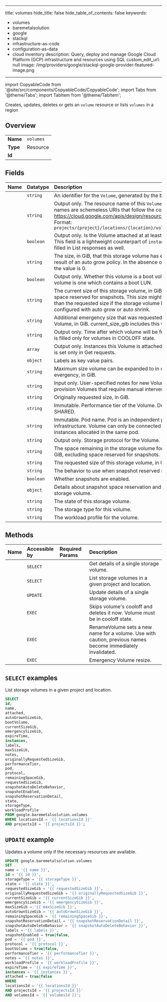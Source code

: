 
---
title: volumes
hide_title: false
hide_table_of_contents: false
keywords:
  - volumes
  - baremetalsolution
  - google
  - stackql
  - infrastructure-as-code
  - configuration-as-data
  - cloud inventory
description: Query, deploy and manage Google Cloud Platform (GCP) infrastructure and resources using SQL
custom_edit_url: null
image: /img/providers/google/stackql-google-provider-featured-image.png
---

import CopyableCode from '@site/src/components/CopyableCode/CopyableCode';
import Tabs from '@theme/Tabs';
import TabItem from '@theme/TabItem';

Creates, updates, deletes or gets an <code>volume</code> resource or lists <code>volumes</code> in a region

## Overview
<table><tbody>
<tr><td><b>Name</b></td><td><code>volumes</code></td></tr>
<tr><td><b>Type</b></td><td>Resource</td></tr>
<tr><td><b>Id</b></td><td><CopyableCode code="google.baremetalsolution.volumes" /></td></tr>
</tbody></table>

## Fields
| Name | Datatype | Description |
|:-----|:---------|:------------|
| <CopyableCode code="id" /> | `string` | An identifier for the `Volume`, generated by the backend. |
| <CopyableCode code="name" /> | `string` | Output only. The resource name of this `Volume`. Resource names are schemeless URIs that follow the conventions in https://cloud.google.com/apis/design/resource_names. Format: `projects/{project}/locations/{location}/volumes/{volume}` |
| <CopyableCode code="attached" /> | `boolean` | Output only. Is the Volume attached at at least one instance. This field is a lightweight counterpart of `instances` field. It is filled in List responses as well. |
| <CopyableCode code="autoGrownSizeGib" /> | `string` | The size, in GiB, that this storage volume has expanded as a result of an auto grow policy. In the absence of auto-grow, the value is 0. |
| <CopyableCode code="bootVolume" /> | `boolean` | Output only. Whether this volume is a boot volume. A boot volume is one which contains a boot LUN. |
| <CopyableCode code="currentSizeGib" /> | `string` | The current size of this storage volume, in GiB, including space reserved for snapshots. This size might be different than the requested size if the storage volume has been configured with auto grow or auto shrink. |
| <CopyableCode code="emergencySizeGib" /> | `string` | Additional emergency size that was requested for this Volume, in GiB. current_size_gib includes this value. |
| <CopyableCode code="expireTime" /> | `string` | Output only. Time after which volume will be fully deleted. It is filled only for volumes in COOLOFF state. |
| <CopyableCode code="instances" /> | `array` | Output only. Instances this Volume is attached to. This field is set only in Get requests. |
| <CopyableCode code="labels" /> | `object` | Labels as key value pairs. |
| <CopyableCode code="maxSizeGib" /> | `string` | Maximum size volume can be expanded to in case of evergency, in GiB. |
| <CopyableCode code="notes" /> | `string` | Input only. User-specified notes for new Volume. Used to provision Volumes that require manual intervention. |
| <CopyableCode code="originallyRequestedSizeGib" /> | `string` | Originally requested size, in GiB. |
| <CopyableCode code="performanceTier" /> | `string` | Immutable. Performance tier of the Volume. Default is SHARED. |
| <CopyableCode code="pod" /> | `string` | Immutable. Pod name. Pod is an independent part of infrastructure. Volume can only be connected to the instances allocated in the same pod. |
| <CopyableCode code="protocol" /> | `string` | Output only. Storage protocol for the Volume. |
| <CopyableCode code="remainingSpaceGib" /> | `string` | The space remaining in the storage volume for new LUNs, in GiB, excluding space reserved for snapshots. |
| <CopyableCode code="requestedSizeGib" /> | `string` | The requested size of this storage volume, in GiB. |
| <CopyableCode code="snapshotAutoDeleteBehavior" /> | `string` | The behavior to use when snapshot reserved space is full. |
| <CopyableCode code="snapshotEnabled" /> | `boolean` | Whether snapshots are enabled. |
| <CopyableCode code="snapshotReservationDetail" /> | `object` | Details about snapshot space reservation and usage on the storage volume. |
| <CopyableCode code="state" /> | `string` | The state of this storage volume. |
| <CopyableCode code="storageType" /> | `string` | The storage type for this volume. |
| <CopyableCode code="workloadProfile" /> | `string` | The workload profile for the volume. |

## Methods
| Name | Accessible by | Required Params | Description |
|:-----|:--------------|:----------------|:------------|
| <CopyableCode code="get" /> | `SELECT` | <CopyableCode code="locationsId, projectsId, volumesId" /> | Get details of a single storage volume. |
| <CopyableCode code="list" /> | `SELECT` | <CopyableCode code="locationsId, projectsId" /> | List storage volumes in a given project and location. |
| <CopyableCode code="patch" /> | `UPDATE` | <CopyableCode code="locationsId, projectsId, volumesId" /> | Update details of a single storage volume. |
| <CopyableCode code="evict" /> | `EXEC` | <CopyableCode code="locationsId, projectsId, volumesId" /> | Skips volume's cooloff and deletes it now. Volume must be in cooloff state. |
| <CopyableCode code="rename" /> | `EXEC` | <CopyableCode code="locationsId, projectsId, volumesId" /> | RenameVolume sets a new name for a volume. Use with caution, previous names become immediately invalidated. |
| <CopyableCode code="resize" /> | `EXEC` | <CopyableCode code="locationsId, projectsId, volumesId" /> | Emergency Volume resize. |

## `SELECT` examples

List storage volumes in a given project and location.

```sql
SELECT
id,
name,
attached,
autoGrownSizeGib,
bootVolume,
currentSizeGib,
emergencySizeGib,
expireTime,
instances,
labels,
maxSizeGib,
notes,
originallyRequestedSizeGib,
performanceTier,
pod,
protocol,
remainingSpaceGib,
requestedSizeGib,
snapshotAutoDeleteBehavior,
snapshotEnabled,
snapshotReservationDetail,
state,
storageType,
workloadProfile
FROM google.baremetalsolution.volumes
WHERE locationsId = '{{ locationsId }}'
AND projectsId = '{{ projectsId }}'; 
```

## `UPDATE` example

Updates a volume only if the necessary resources are available.

```sql
UPDATE google.baremetalsolution.volumes
SET 
name = '{{ name }}',
id = '{{ id }}',
storageType = '{{ storageType }}',
state = '{{ state }}',
requestedSizeGib = '{{ requestedSizeGib }}',
originallyRequestedSizeGib = '{{ originallyRequestedSizeGib }}',
currentSizeGib = '{{ currentSizeGib }}',
emergencySizeGib = '{{ emergencySizeGib }}',
maxSizeGib = '{{ maxSizeGib }}',
autoGrownSizeGib = '{{ autoGrownSizeGib }}',
remainingSpaceGib = '{{ remainingSpaceGib }}',
snapshotReservationDetail = '{{ snapshotReservationDetail }}',
snapshotAutoDeleteBehavior = '{{ snapshotAutoDeleteBehavior }}',
labels = '{{ labels }}',
snapshotEnabled = true|false,
pod = '{{ pod }}',
protocol = '{{ protocol }}',
bootVolume = true|false,
performanceTier = '{{ performanceTier }}',
notes = '{{ notes }}',
workloadProfile = '{{ workloadProfile }}',
expireTime = '{{ expireTime }}',
instances = '{{ instances }}',
attached = true|false
WHERE 
locationsId = '{{ locationsId }}'
AND projectsId = '{{ projectsId }}'
AND volumesId = '{{ volumesId }}';
```
